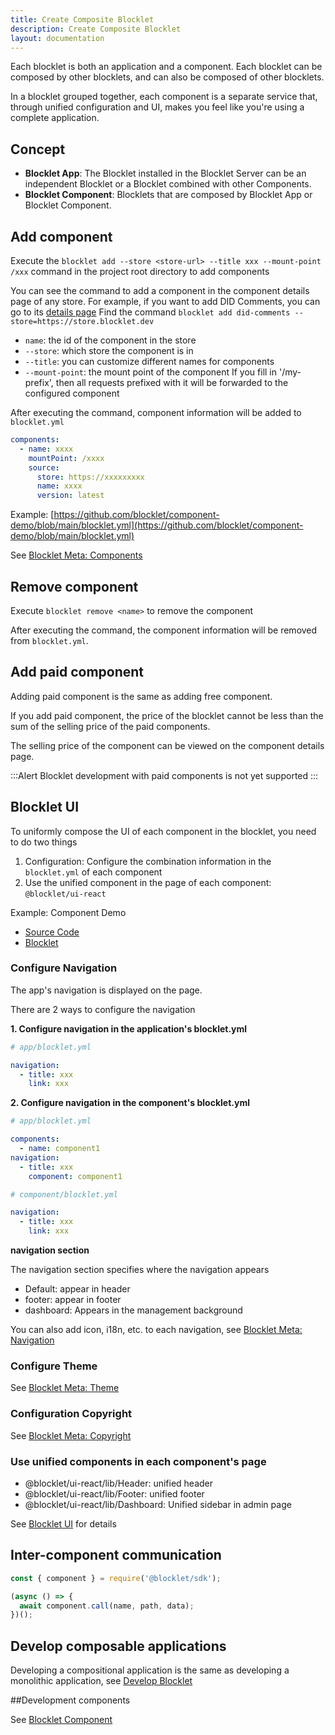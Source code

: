 ```yaml
---
title: Create Composite Blocklet
description: Create Composite Blocklet
layout: documentation
---
```


Each blocklet is both an application and a component. Each blocklet can be composed by other blocklets, and can also be composed of other blocklets.

In a blocklet grouped together, each component is a separate service that, through unified configuration and UI, makes you feel like you're using a complete application.

## Concept

- **Blocklet App**: The Blocklet installed in the Blocklet Server can be an independent Blocklet or a Blocklet combined with other Components.
- **Blocklet Component**: Blocklets that are composed by Blocklet App or Blocklet Component.

## Add component

Execute the `blocklet add --store <store-url> --title xxx --mount-point /xxx` command in the project root directory to add components

You can see the command to add a component in the component details page of any store. For example, if you want to add DID Comments, you can go to its [details page](https://store.blocklet.dev/blocklets/z8ia1WEiBZ7hxURf6LwH21Wpg99vophFwSJdu) Find the command `blocklet add did-comments --store=https://store.blocklet.dev`

- `name`: the id of the component in the store
- `--store`: which store the component is in
- `--title`: you can customize different names for components
- `--mount-point`: the mount point of the component If you fill in '/my-prefix', then all requests prefixed with it will be forwarded to the configured component

After executing the command, component information will be added to `blocklet.yml`

```yml
components:
  - name: xxxx
    mountPoint: /xxxx
    source:
      store: https://xxxxxxxxx
      name: xxxx
      version: latest
```

Example: [https://github.com/blocklet/component-demo/blob/main/blocklet.yml](https://github.com/blocklet/component-demo/blob/main/blocklet.yml)

See [Blocklet Meta: Components](/reference/blocklet-spec#Components)

## Remove component

Execute `blocklet remove <name>` to remove the component

After executing the command, the component information will be removed from `blocklet.yml`.

## Add paid component

Adding paid component is the same as adding free component.

If you add paid component, the price of the blocklet cannot be less than the sum of the selling price of the paid components.

The selling price of the component can be viewed on the component details page.

:::Alert
Blocklet development with paid components is not yet supported
:::

## Blocklet UI

To uniformly compose the UI of each component in the blocklet, you need to do two things

1. Configuration: Configure the combination information in the `blocklet.yml` of each component
2. Use the unified component in the page of each component: `@blocklet/ui-react`

Example: Component Demo

- [Source Code](https://github.com/blocklet/component-demo)
- [Blocklet](https://dev.store.blocklet.dev/blocklets/z8iZoDztjkY82fsU26vwE8M94eHDK4tjwrFgd)

### Configure Navigation

The app's navigation is displayed on the page.

There are 2 ways to configure the navigation

**1. Configure navigation in the application's blocklet.yml**

```yml
# app/blocklet.yml

navigation:
  - title: xxx
    link: xxx
```

**2. Configure navigation in the component's blocklet.yml**

```yml
# app/blocklet.yml

components:
  - name: component1
navigation:
  - title: xxx
    component: component1
```

```yml
# component/blocklet.yml

navigation:
  - title: xxx
    link: xxx
```

**navigation section**

The navigation section specifies where the navigation appears

- Default: appear in header
- footer: appear in footer
- dashboard: Appears in the management background

You can also add icon, i18n, etc. to each navigation, see [Blocklet Meta: Navigation](/reference/blocklet-spec#Navigation)

### Configure Theme

See [Blocklet Meta: Theme](/reference/blocklet-spec#Theme)

### Configuration Copyright

See [Blocklet Meta: Copyright](/reference/blocklet-spec#Copyright)

### Use unified components in each component's page

- @blocklet/ui-react/lib/Header: unified header
- @blocklet/ui-react/lib/Footer: unified footer
- @blocklet/ui-react/lib/Dashboard: Unified sidebar in admin page

See [Blocklet UI](/reference/blocklet-ui) for details

## Inter-component communication

```js
const { component } = require('@blocklet/sdk');

(async () => {
  await component.call(name, path, data);
})();
```

## Develop composable applications

Developing a compositional application is the same as developing a monolithic application, see [Develop Blocklet](guide/develop)

##Development components

See [Blocklet Component](guide/component)

<!-- ## Develop multiple blocklets in parralel -->
